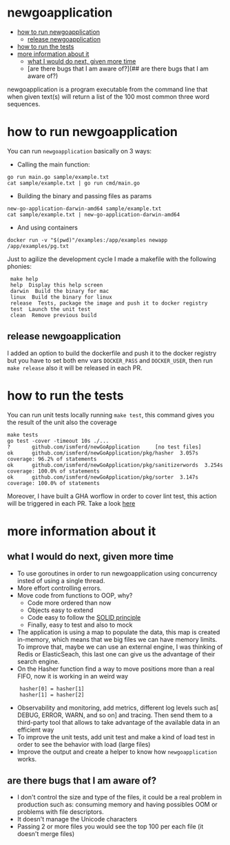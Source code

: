 # newgoapplication

- [how to run newgoapplication](#how-to-run-newgoapplication)
    - [release newgoapplication](#release-newgoapplication)
- [how to run the tests](#how%20to%20run%20the%20tests)
- [more information about it](#more-information-about-it)
    - [what I would do next, given more time](##what-I-would-do-next\,-given-more-time)
    - [are there bugs that I am aware of?](## are there bugs that I am aware of?)

newgoapplication is a program executable from the command line that when given text(s) will return a list of the 100 most common three word sequences.

# how to run newgoapplication

You can run `newgoapplication` basically on 3 ways:

* Calling the main function:
```
go run main.go sample/example.txt
cat sample/example.txt | go run cmd/main.go
```
* Building the binary and passing files as params
```
new-go-application-darwin-amd64 sample/example.txt
cat sample/example.txt | new-go-application-darwin-amd64
```
* And using containers
```
docker run -v "$(pwd)"/examples:/app/examples newapp /app/examples/pg.txt
```

Just to agilize the development cycle I made a makefile with the following phonies:
```
 make help
 help  Display this help screen
 darwin  Build the binary for mac
 linux  Build the binary for linux
 release  Tests, package the image and push it to docker registry
 test  Launch the unit test
 clean  Remove previous build
 ```

## release newgoapplication

I added an option to build the dockerfile and push it to the docker registry but you have to set both env vars `DOCKER_PASS` and `DOCKER_USER`, then run `make release` also it will be released in each PR.

# how to run the tests

You can run unit tests locally running `make test`, this command gives you the result of the unit also the coverage
```
make tests
go test -cover -timeout 10s ./...
?       github.com/ismferd/newGoApplication     [no test files]
ok      github.com/ismferd/newGoApplication/pkg/hasher  3.057s  coverage: 96.2% of statements
ok      github.com/ismferd/newGoApplication/pkg/sanitizerwords  3.254s  coverage: 100.0% of statements
ok      github.com/ismferd/newGoApplication/pkg/sorter  3.147s  coverage: 100.0% of statements
```
Moreover, I have built a GHA worflow in order to cover lint test, this action will be triggered in each PR.
Take a look [here](https://github.com/ismferd/newgoapplication/actions/runs/1854934656)

# more information about it
## what I would do next, given more time

- To use goroutines in order to run newgoapplication using concurrency insted of using a single thread.
- More effort controlling errors.
- Move code from functions to OOP, why?
    - Code more ordered than now
    - Objects easy to extend
    - Code easy to follow the [SOLID principle](https://en.wikipedia.org/wiki/SOLID)
    - Finally, easy to test and also to mock
- The application is using a map to populate the data, this map is created in-memory, which means that we big files we can have memory limits. To improve that, maybe we can use an external engine, I was thinking of Redis or ElasticSeach, this last one can give us the advantage of their search engine.
- On the Hasher function find a way to move positions more than a real FIFO, now it is working in an weird way
```
	hasher[0] = hasher[1]
	hasher[1] = hasher[2]
```
- Observability and monitoring, add metrics, different log levels such as[ DEBUG, ERROR, WARN, and so on] and tracing. Then send them to a third-party tool that allows to take advantage of the available data in an efficient way
- To improve the unit tests, add unit test and make a kind of load test in order to see the behavior with load (large files)
- Improve the output and create a helper to know how `newgoapplication` works.

## are there bugs that I am aware of?

- I don't control the size and type of the files, it could be a real problem in production such as: consuming memory and having possibles OOM or problems with file descriptors.
- It doesn't manage the Unicode characters
- Passing 2 or more files you would see the top 100 per each file (it doesn't merge files)
